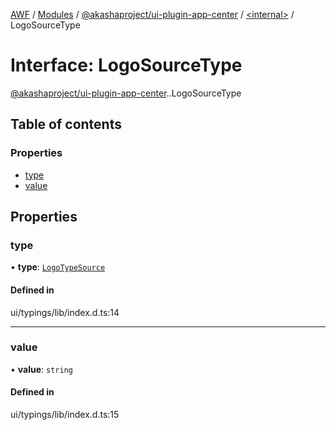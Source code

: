 [AWF](../README.md) / [Modules](../modules.md) / [@akashaproject/ui-plugin-app-center](../modules/akashaproject_ui_plugin_app_center.md) / [<internal\>](../modules/akashaproject_ui_plugin_app_center._internal_.md) / LogoSourceType

# Interface: LogoSourceType

[@akashaproject/ui-plugin-app-center](../modules/akashaproject_ui_plugin_app_center.md).[<internal>](../modules/akashaproject_ui_plugin_app_center._internal_.md).LogoSourceType

## Table of contents

### Properties

- [type](akashaproject_ui_plugin_app_center._internal_.LogoSourceType.md#type)
- [value](akashaproject_ui_plugin_app_center._internal_.LogoSourceType.md#value)

## Properties

### type

• **type**: [`LogoTypeSource`](../enums/akashaproject_ui_plugin_app_center._internal_.LogoTypeSource.md)

#### Defined in

ui/typings/lib/index.d.ts:14

___

### value

• **value**: `string`

#### Defined in

ui/typings/lib/index.d.ts:15
